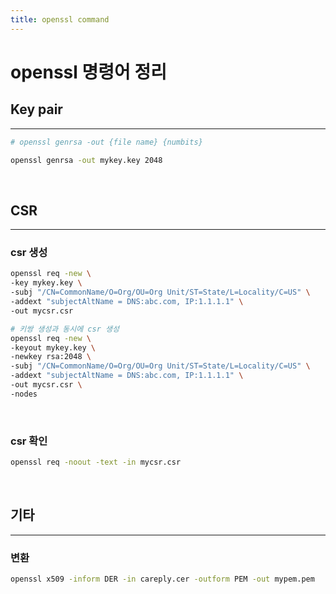 ```yaml
---
title: openssl command
---
```


# openssl 명령어 정리

## Key pair
---
``` bash
# openssl genrsa -out {file name} {numbits}

openssl genrsa -out mykey.key 2048
```

<br />

## CSR
---

### csr 생성
 ``` bash
openssl req -new \
-key mykey.key \
-subj "/CN=CommonName/O=Org/OU=Org Unit/ST=State/L=Locality/C=US" \
-addext "subjectAltName = DNS:abc.com, IP:1.1.1.1" \
-out mycsr.csr

# 키쌍 생성과 동시에 csr 생성
openssl req -new \
-keyout mykey.key \
-newkey rsa:2048 \
-subj "/CN=CommonName/O=Org/OU=Org Unit/ST=State/L=Locality/C=US" \
-addext "subjectAltName = DNS:abc.com, IP:1.1.1.1" \
-out mycsr.csr \
-nodes
```
<br />

### csr 확인
``` bash
openssl req -noout -text -in mycsr.csr
```
<br />


## 기타
---

### 변환
``` bash
openssl x509 -inform DER -in careply.cer -outform PEM -out mypem.pem
```